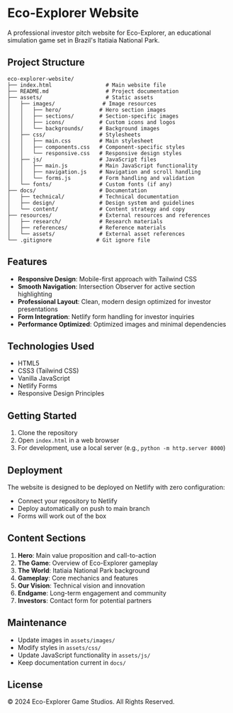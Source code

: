 # Eco-Explorer Website

A professional investor pitch website for Eco-Explorer, an educational simulation game set in Brazil's Itatiaia National Park.

## Project Structure

```
eco-explorer-website/
├── index.html                 # Main website file
├── README.md                  # Project documentation
├── assets/                    # Static assets
│   ├── images/               # Image resources
│   │   ├── hero/            # Hero section images
│   │   ├── sections/        # Section-specific images
│   │   ├── icons/           # Custom icons and logos
│   │   └── backgrounds/     # Background images
│   ├── css/                 # Stylesheets
│   │   ├── main.css         # Main stylesheet
│   │   ├── components.css   # Component-specific styles
│   │   └── responsive.css   # Responsive design styles
│   ├── js/                  # JavaScript files
│   │   ├── main.js          # Main JavaScript functionality
│   │   ├── navigation.js    # Navigation and scroll handling
│   │   └── forms.js         # Form handling and validation
│   └── fonts/               # Custom fonts (if any)
├── docs/                    # Documentation
│   ├── technical/           # Technical documentation
│   ├── design/              # Design system and guidelines
│   └── content/             # Content strategy and copy
├── resources/               # External resources and references
│   ├── research/            # Research materials
│   ├── references/          # Reference materials
│   └── assets/              # External asset references
└── .gitignore              # Git ignore file
```

## Features

- **Responsive Design**: Mobile-first approach with Tailwind CSS
- **Smooth Navigation**: Intersection Observer for active section highlighting
- **Professional Layout**: Clean, modern design optimized for investor presentations
- **Form Integration**: Netlify form handling for investor inquiries
- **Performance Optimized**: Optimized images and minimal dependencies

## Technologies Used

- HTML5
- CSS3 (Tailwind CSS)
- Vanilla JavaScript
- Netlify Forms
- Responsive Design Principles

## Getting Started

1. Clone the repository
2. Open `index.html` in a web browser
3. For development, use a local server (e.g., `python -m http.server 8000`)

## Deployment

The website is designed to be deployed on Netlify with zero configuration:
- Connect your repository to Netlify
- Deploy automatically on push to main branch
- Forms will work out of the box

## Content Sections

1. **Hero**: Main value proposition and call-to-action
2. **The Game**: Overview of Eco-Explorer gameplay
3. **The World**: Itatiaia National Park background
4. **Gameplay**: Core mechanics and features
5. **Our Vision**: Technical vision and innovation
6. **Endgame**: Long-term engagement and community
7. **Investors**: Contact form for potential partners

## Maintenance

- Update images in `assets/images/`
- Modify styles in `assets/css/`
- Update JavaScript functionality in `assets/js/`
- Keep documentation current in `docs/`

## License

© 2024 Eco-Explorer Game Studios. All Rights Reserved.
